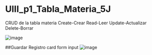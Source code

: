 # UIII_p1_Tabla_Materia_5J
CRUD de la tabla materia Create-Crear Read-Leer Update-Actualizar Delete-Borrar

![image](https://github.com/user-attachments/assets/dbf9ba6e-bacb-426b-b35f-776e6fc4198a)

##Guardar Registro card form input
![image](https://github.com/user-attachments/assets/747fbf12-9d6e-481f-816e-2a6954e33c88)


